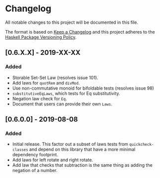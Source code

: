 # Changelog
All notable changes to this project will be documented in this file.

The format is based on [Keep a Changelog](http://keepachangelog.com/en/1.0.0/)
and this project adheres to the [Haskell Package Versioning Policy](https://pvp.haskell.org/).

## [0.6.X.X] - 2019-XX-XX
### Added
- Storable Set-Set Law (resolves issue 101).
- Add laws for `quotRem` and `divMod`.
- Use non-commutative monoid for bifoldable tests (resolves issue 98)
- `substitutiveEqLaws`, which tests for Eq substitutivity.
- Negation law check for `Eq`.
- Document that users can provide their own `Laws`.

## [0.6.0.0] - 2019-08-08
### Added
- Initial release. This factor out a subset of laws tests
  from `quickcheck-classes` and depend on this library that
  have a more minimal dependency footprint.
- Add laws for left rotate and right rotate.
- Add law that checks that subtraction is the same thing as
  adding the negation of a number.
